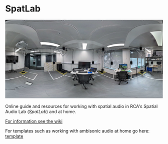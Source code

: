 # SpatLab

![360 view of spatlab 2023](resources/images/spatlab-360.jpg)

Online guide and resources for working with spatial audio in RCA's Spatial Audio Lab (_SpatLab_) and at home.

[For information see the wiki](https://github.com/XRRCA/SpatLab/wiki)

For templates such as working with ambisonic audio at home go here: [template](templates/)
